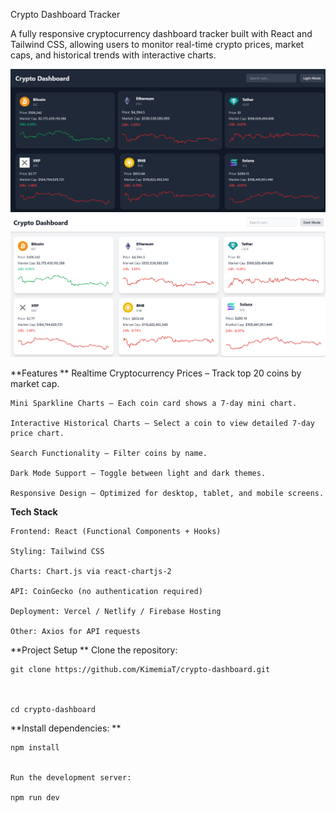 Crypto Dashboard Tracker

A fully responsive cryptocurrency dashboard tracker built with React and Tailwind CSS, allowing users to monitor real-time crypto prices, market caps, and historical trends with interactive charts.

<img src="darkmode.png" >

<img src="lightmode.png">


**Features
**
    Realtime Cryptocurrency Prices – Track top 20 coins by market cap.
    
    Mini Sparkline Charts – Each coin card shows a 7-day mini chart.
    
    Interactive Historical Charts – Select a coin to view detailed 7-day price chart.
    
    Search Functionality – Filter coins by name.
    
    Dark Mode Support – Toggle between light and dark themes.
    
    Responsive Design – Optimized for desktop, tablet, and mobile screens.

**Tech Stack**

    Frontend: React (Functional Components + Hooks)
    
    Styling: Tailwind CSS
    
    Charts: Chart.js via react-chartjs-2
    
    API: CoinGecko (no authentication required)
    
    Deployment: Vercel / Netlify / Firebase Hosting
    
    Other: Axios for API requests

**Project Setup
**
    Clone the repository:
    
    git clone https://github.com/KimemiaT/crypto-dashboard.git
    
    
    
    cd crypto-dashboard


**Install dependencies:
**
    
    npm install
    
    
    Run the development server:
    
    npm run dev
